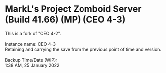# MarkL's Project Zomboid Server (Build 41.66) (MP) (CEO 4-3)
This is a fork of "CEO 4-2".<br>
<br>
Instance name: CEO 4-3
<br>
Retaining and carrying the save from the previous point of time and version.<br>
<br>
Backup Time/Date (WIP):<br>
1:38 AM, 25 January 2022<br>

